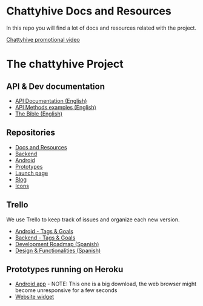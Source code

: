Chattyhive Docs and Resources
=============================
In this repo you will find a lot of docs and resources related with the project.

[Chattyhive promotional video](https://youtu.be/CdCOUl3rjUw)
 

The chattyhive Project
======================

API & Dev documentation
-----------------------
 - [API Documentation (English)](https://docs.google.com/document/d/1ivUpGlNiY1s6CJldyP1rZYgtF1vZphSUvDcsu3QmZPI/edit?usp=sharing)
 - [API Methods examples (English)](https://docs.google.com/document/d/18tg-MQ5VWgu519k9KIeWpYev4uEiqS7hCv0LU56ZLU0/edit?usp=sharing)  
 - [The Bible (English)](https://docs.google.com/document/d/1WH7zUVjVpw4GChMHHBJKN_w6ORyyWgvyn8kXd1pHBNc/edit?usp=sharing)


Repositories
------------
 - [Docs and Resources](https://github.com/diegopau/chattyhive-resources)
 - [Backend](https://github.com/diegopau/chattyhive-backend)
 - [Android](https://github.com/jonathrodriguez/chattyhive-android)
 - [Prototypes](https://github.com/diegopau/chattyhive-prototypes)
 - [Launch page](https://github.com/diegopau/chattyhive-launch)
 - [Blog](https://github.com/diegopau/chattyhive-blog)
 - [Icons](https://github.com/diegopau/chattyhive-icons)

Trello
------
We use Trello to keep track of issues and organize each new version.
- [Android - Tags & Goals](https://trello.com/b/p7lzPSRE/android-tags-goals)
- [Backend - Tags & Goals](https://trello.com/b/jadaPPL3/backend-tags-goals)
- [Development Roadmap (Spanish)](https://trello.com/b/dlgxOlGs/development-roadmap)
- [Design & Functionalities (Spanish)](https://trello.com/b/LT9HYClf/diseno-y-funcionalidades)

Prototypes running on Heroku
----------------------------
- [Android app](https://ch-prototype.herokuapp.com) - NOTE: This one is a big download, the web browser might become unresponsive for a few seconds
- [Website widget](https://ch-prototype-widget.herokuapp.com)
